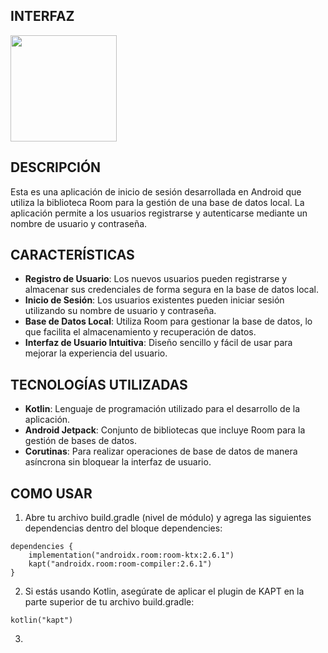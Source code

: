 ## INTERFAZ
<img src="https://github.com/user-attachments/assets/5bfd1b9b-5306-4f46-990d-20c998273111" width="170"/>

## DESCRIPCIÓN
Esta es una aplicación de inicio de sesión desarrollada en Android que utiliza la biblioteca Room para la gestión de una base de datos local. La aplicación permite a los usuarios registrarse y autenticarse mediante un nombre de usuario y contraseña.

## CARACTERÍSTICAS
  - **Registro de Usuario**: Los nuevos usuarios pueden registrarse y almacenar sus credenciales de forma segura en la base de datos local.
  - **Inicio de Sesión**: Los usuarios existentes pueden iniciar sesión utilizando su nombre de usuario y contraseña.
  - **Base de Datos Local**: Utiliza Room para gestionar la base de datos, lo que facilita el almacenamiento y recuperación de datos.
  - **Interfaz de Usuario Intuitiva**: Diseño sencillo y fácil de usar para mejorar la experiencia del usuario.
    
## TECNOLOGÍAS UTILIZADAS
  - **Kotlin**: Lenguaje de programación utilizado para el desarrollo de la aplicación.
  - **Android Jetpack**: Conjunto de bibliotecas que incluye Room para la gestión de bases de datos.
  - **Corutinas**: Para realizar operaciones de base de datos de manera asíncrona sin bloquear la interfaz de usuario.

## COMO USAR
1. Abre tu archivo build.gradle (nivel de módulo) y agrega las siguientes dependencias dentro del bloque dependencies:
```
dependencies {
    implementation("androidx.room:room-ktx:2.6.1")
    kapt("androidx.room:room-compiler:2.6.1")
}
```
2. Si estás usando Kotlin, asegúrate de aplicar el plugin de KAPT en la parte superior de tu archivo build.gradle:
```
kotlin("kapt")
```
3. 
